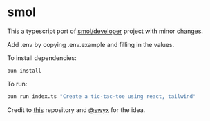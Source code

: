# smol

This a typescript port of [smol/developer](
    https://github.com/smol-ai/developer
) project with minor changes.

Add .env by copying .env.example and filling in the values.

To install dependencies:

```bash
bun install
```

To run:

```bash
bun run index.ts "Create a tic-tac-toe using react, tailwind"
```

Credit to [this](
    https://github.com/smol-ai/developer
) repository and [@swyx](https://github.com/sw-yx) for the idea.

